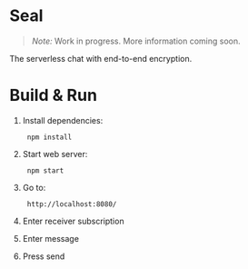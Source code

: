 # Seal

> _Note:_ Work in progress. More information coming soon.

The serverless chat with end-to-end encryption.

# Build & Run

1. Install dependencies:

        npm install
1. Start web server: 

        npm start
1. Go to:

        http://localhost:8080/
1. Enter receiver subscription
1. Enter message
1. Press send
